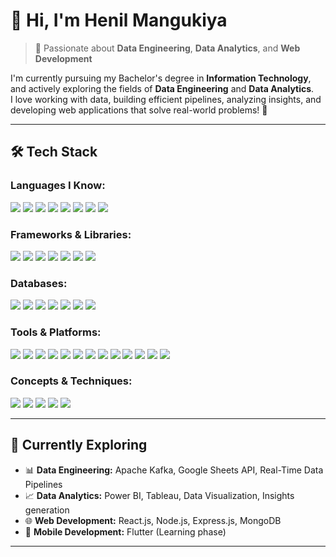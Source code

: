 # 👋 Hi, I'm Henil Mangukiya

> 🚀 Passionate about **Data Engineering**, **Data Analytics**, and **Web Development**

I'm currently pursuing my Bachelor's degree in **Information Technology**, and actively exploring the fields of **Data Engineering** and **Data Analytics**.  
I love working with data, building efficient pipelines, analyzing insights, and developing web applications that solve real-world problems! 🚀

---

## 🛠️ Tech Stack


### **Languages I Know:**
<img src="https://img.shields.io/badge/Python-%2314354C.svg?&style=for-the-badge&logo=python&logoColor=white"/> <img src="https://img.shields.io/badge/C-%2300599C.svg?&style=for-the-badge&logo=c&logoColor=white"/> <img src="https://img.shields.io/badge/C++-%2300599C.svg?&style=for-the-badge&logo=c%2B%2B&logoColor=white"/> <img src="https://img.shields.io/badge/Java-%23007396.svg?&style=for-the-badge&logo=java&logoColor=white"/> <img src="https://img.shields.io/badge/JavaScript-%23F7DF1E.svg?&style=for-the-badge&logo=javascript&logoColor=black"/> <img src="https://img.shields.io/badge/HTML5-%23E34F26.svg?&style=for-the-badge&logo=html5&logoColor=white"/> <img src="https://img.shields.io/badge/CSS3-%231572B6.svg?&style=for-the-badge&logo=css3&logoColor=white"/> <img src="https://img.shields.io/badge/Dart-%230175C2.svg?&style=for-the-badge&logo=dart&logoColor=white"/>

### **Frameworks & Libraries:**
<img src="https://img.shields.io/badge/NumPy-%23013243.svg?&style=for-the-badge&logo=numpy&logoColor=white"/> <img src="https://img.shields.io/badge/Pandas-%23150458.svg?&style=for-the-badge&logo=pandas&logoColor=white"/> <img src="https://img.shields.io/badge/Matplotlib-%23006C8E.svg?&style=for-the-badge&logo=plotly&logoColor=white"/> <img src="https://img.shields.io/badge/Seaborn-%2300CED1.svg?&style=for-the-badge&logo=seaborn&logoColor=white"/> <img src="https://img.shields.io/badge/Scikit--Learn-%23F7931E.svg?&style=for-the-badge&logo=scikit-learn&logoColor=white"/> <img src="https://img.shields.io/badge/React-%2320232a.svg?&style=for-the-badge&logo=react&logoColor=%2361DAFB"/> <img src="https://img.shields.io/badge/Node.js-%2343853D.svg?&style=for-the-badge&logo=node.js&logoColor=white"/>

### **Databases:**
<img src="https://img.shields.io/badge/MongoDB-%234ea94b.svg?&style=for-the-badge&logo=mongodb&logoColor=white"/> <img src="https://img.shields.io/badge/MySQL-%2300f.svg?&style=for-the-badge&logo=mysql&logoColor=white"/> <img src="https://img.shields.io/badge/InfluxDB-%23017CEE.svg?&style=for-the-badge&logo=influxdb&logoColor=white"/> <img src="https://img.shields.io/badge/PostgreSQL-%23316192.svg?&style=for-the-badge&logo=postgresql&logoColor=white"/> <img src="https://img.shields.io/badge/Snowflake-%2300C7E1.svg?&style=for-the-badge&logo=snowflake&logoColor=white"/> <img src="https://img.shields.io/badge/AWS%20RDS-%23232F3E.svg?&style=for-the-badge&logo=amazon-aws&logoColor=white"/> <img src="https://img.shields.io/badge/Google%20Data%20Lake-%230F9D58.svg?&style=for-the-badge&logo=googlecloud&logoColor=white"/>

### **Tools & Platforms:**
<img src="https://img.shields.io/badge/VS%20Code-%23007ACC.svg?&style=for-the-badge&logo=visual-studio-code&logoColor=white"/> <img src="https://img.shields.io/badge/Apache%20Kafka-%23000000.svg?&style=for-the-badge&logo=apachekafka&logoColor=white"/> <img src="https://img.shields.io/badge/Apache%20Hadoop-%23F7BD02.svg?&style=for-the-badge&logo=apache&logoColor=black"/> <img src="https://img.shields.io/badge/Snowflake-%2300C7E1.svg?&style=for-the-badge&logo=snowflake&logoColor=white"/> <img src="https://img.shields.io/badge/Apache%20Airflow-%23017CEE.svg?&style=for-the-badge&logo=apache-airflow&logoColor=white"/> <img src="https://img.shields.io/badge/Apache%20Superset-%23D83A56.svg?&style=for-the-badge&logo=apache&logoColor=white"/> <img src="https://img.shields.io/badge/Power%20BI-%23F2C811.svg?&style=for-the-badge&logo=powerbi&logoColor=black"/> <img src="https://img.shields.io/badge/Tableau-%23E97627.svg?&style=for-the-badge&logo=tableau&logoColor=white"/> <img src="https://img.shields.io/badge/IntelliJ%20IDEA-%23000000.svg?&style=for-the-badge&logo=intellij-idea&logoColor=white"/> <img src="https://img.shields.io/badge/Git-%23F05032.svg?&style=for-the-badge&logo=git&logoColor=white"/> <img src="https://img.shields.io/badge/GitHub-%23121011.svg?&style=for-the-badge&logo=github&logoColor=white"/> <img src="https://img.shields.io/badge/Jupyter-%23F37626.svg?&style=for-the-badge&logo=jupyter&logoColor=white"/> <img src="https://img.shields.io/badge/PyCharm-%2300C653.svg?&style=for-the-badge&logo=pycharm&logoColor=white"/>

### **Concepts & Techniques:**
<img src="https://img.shields.io/badge/Data%20Lakes-%2300A3E0.svg?&style=for-the-badge&logo=databricks&logoColor=white"/> <img src="https://img.shields.io/badge/ETL-%23FF6C37.svg?&style=for-the-badge&logo=dataiku&logoColor=white"/> <img src="https://img.shields.io/badge/ELT-%23000000.svg?&style=for-the-badge&logo=data&logoColor=white"/> <img src="https://img.shields.io/badge/REST%20APIs-%23000000.svg?&style=for-the-badge&logo=flask&logoColor=white"/> <img src="https://img.shields.io/badge/DSA-%23FF9800.svg?&style=for-the-badge&logo=codeforces&logoColor=white"/>

---
## 🚀 Currently Exploring

- 📊 **Data Engineering:** Apache Kafka, Google Sheets API, Real-Time Data Pipelines
- 📈 **Data Analytics:** Power BI, Tableau, Data Visualization, Insights generation
- 🌐 **Web Development:** React.js, Node.js, Express.js, MongoDB
- 📱 **Mobile Development:** Flutter (Learning phase)

---
